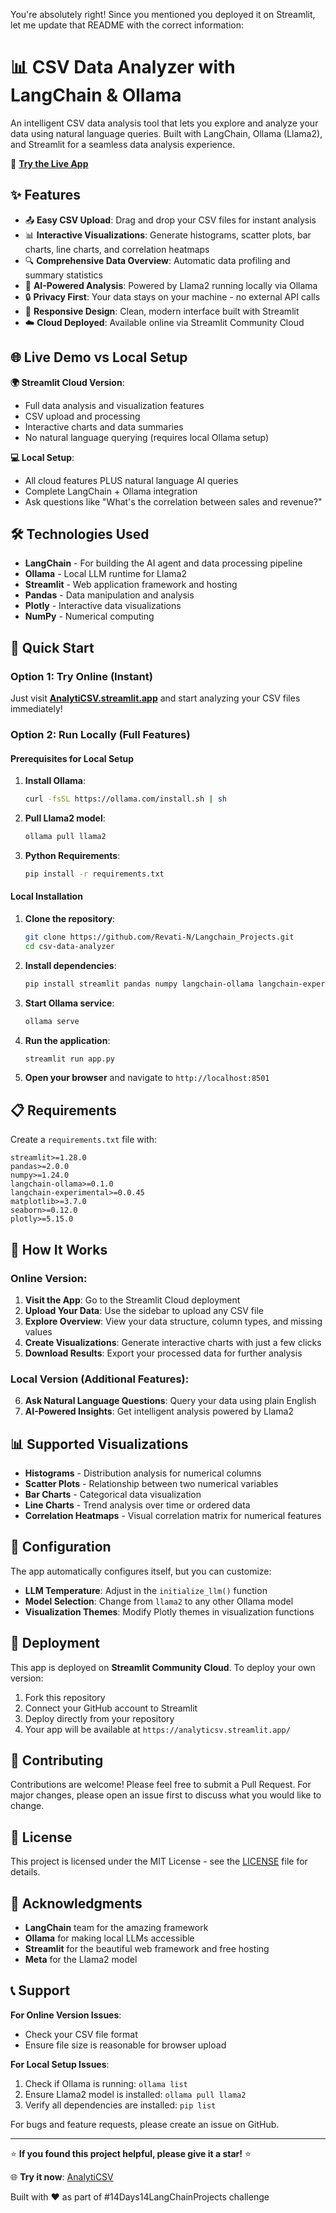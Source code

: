 You're absolutely right! Since you mentioned you deployed it on Streamlit, let me update that README with the correct information:

# 📊 CSV Data Analyzer with LangChain & Ollama

An intelligent CSV data analysis tool that lets you explore and analyze your data using natural language queries. Built with LangChain, Ollama (Llama2), and Streamlit for a seamless data analysis experience.

🌟 **[Try the Live App](https://analyticsv.streamlit.app/)** 


## ✨ Features

- 📤 **Easy CSV Upload**: Drag and drop your CSV files for instant analysis
- 📊 **Interactive Visualizations**: Generate histograms, scatter plots, bar charts, line charts, and correlation heatmaps
- 🔍 **Comprehensive Data Overview**: Automatic data profiling and summary statistics
- 🤖 **AI-Powered Analysis**: Powered by Llama2 running locally via Ollama
- 🔒 **Privacy First**: Your data stays on your machine - no external API calls
- 📱 **Responsive Design**: Clean, modern interface built with Streamlit
- ☁️ **Cloud Deployed**: Available online via Streamlit Community Cloud

## 🌐 Live Demo vs Local Setup

**🌍 Streamlit Cloud Version**: 
- Full data analysis and visualization features
- CSV upload and processing
- Interactive charts and data summaries
- No natural language querying (requires local Ollama setup)

**💻 Local Setup**:
- All cloud features PLUS natural language AI queries
- Complete LangChain + Ollama integration
- Ask questions like "What's the correlation between sales and revenue?"

## 🛠️ Technologies Used

- **LangChain** - For building the AI agent and data processing pipeline
- **Ollama** - Local LLM runtime for Llama2
- **Streamlit** - Web application framework and hosting
- **Pandas** - Data manipulation and analysis
- **Plotly** - Interactive data visualizations
- **NumPy** - Numerical computing

## 🚀 Quick Start

### Option 1: Try Online (Instant)
Just visit **[AnalytiCSV.streamlit.app](https://analyticsv.streamlit.app/)** and start analyzing your CSV files immediately!

### Option 2: Run Locally (Full Features)

#### Prerequisites for Local Setup

1. **Install Ollama**:
   ```bash
   curl -fsSL https://ollama.com/install.sh | sh
   ```

2. **Pull Llama2 model**:
   ```bash
   ollama pull llama2
   ```

3. **Python Requirements**:
   ```bash
   pip install -r requirements.txt
   ```

#### Local Installation

1. **Clone the repository**:
   ```bash
   git clone https://github.com/Revati-N/Langchain_Projects.git
   cd csv-data-analyzer
   ```

2. **Install dependencies**:
   ```bash
   pip install streamlit pandas numpy langchain-ollama langchain-experimental matplotlib seaborn plotly
   ```

3. **Start Ollama service**:
   ```bash
   ollama serve
   ```

4. **Run the application**:
   ```bash
   streamlit run app.py
   ```

5. **Open your browser** and navigate to `http://localhost:8501`

## 📋 Requirements

Create a `requirements.txt` file with:

```
streamlit>=1.28.0
pandas>=2.0.0
numpy>=1.24.0
langchain-ollama>=0.1.0
langchain-experimental>=0.0.45
matplotlib>=3.7.0
seaborn>=0.12.0
plotly>=5.15.0
```

## 🎯 How It Works

### Online Version:
1. **Visit the App**: Go to the Streamlit Cloud deployment
2. **Upload Your Data**: Use the sidebar to upload any CSV file
3. **Explore Overview**: View your data structure, column types, and missing values
4. **Create Visualizations**: Generate interactive charts with just a few clicks
5. **Download Results**: Export your processed data for further analysis

### Local Version (Additional Features):
6. **Ask Natural Language Questions**: Query your data using plain English
7. **AI-Powered Insights**: Get intelligent analysis powered by Llama2

## 📊 Supported Visualizations

- **Histograms** - Distribution analysis for numerical columns
- **Scatter Plots** - Relationship between two numerical variables
- **Bar Charts** - Categorical data visualization
- **Line Charts** - Trend analysis over time or ordered data
- **Correlation Heatmaps** - Visual correlation matrix for numerical features

## 🔧 Configuration

The app automatically configures itself, but you can customize:

- **LLM Temperature**: Adjust in the `initialize_llm()` function
- **Model Selection**: Change from `llama2` to any other Ollama model
- **Visualization Themes**: Modify Plotly themes in visualization functions

## 🚀 Deployment

This app is deployed on **Streamlit Community Cloud**. To deploy your own version:

1. Fork this repository
2. Connect your GitHub account to Streamlit
3. Deploy directly from your repository
4. Your app will be available at `https://analyticsv.streamlit.app/`

## 🤝 Contributing

Contributions are welcome! Please feel free to submit a Pull Request. For major changes, please open an issue first to discuss what you would like to change.

## 📝 License

This project is licensed under the MIT License - see the [LICENSE](LICENSE) file for details.

## 🙏 Acknowledgments

- **LangChain** team for the amazing framework
- **Ollama** for making local LLMs accessible
- **Streamlit** for the beautiful web framework and free hosting
- **Meta** for the Llama2 model

## 📞 Support

**For Online Version Issues**:
- Check your CSV file format
- Ensure file size is reasonable for browser upload

**For Local Setup Issues**:
1. Check if Ollama is running: `ollama list`
2. Ensure Llama2 model is installed: `ollama pull llama2`
3. Verify all dependencies are installed: `pip list`

For bugs and feature requests, please create an issue on GitHub.

***

⭐ **If you found this project helpful, please give it a star!** ⭐

🌐 **Try it now**: [AnalytiCSV](https://analyticsv.streamlit.app/)

Built with ❤️ as part of #14Days14LangChainProjects challenge
